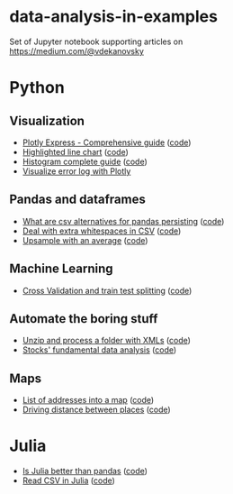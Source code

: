 # data-analysis-in-examples
Set of Jupyter notebook supporting articles on https://medium.com/@vdekanovsky

# Python
## Visualization
- [Plotly Express - Comprehensive guide](https://towardsdatascience.com/visualization-with-plotly-express-comprehensive-guide-eb5ee4b50b57) ([code](https://github.com/vaclavdekanovsky/data-analysis-in-examples/blob/master/Vizualizations/Plotly/Comperhansive%20Guide/Plotly%20Express%20-%20Comprehensive%20Guide.ipynb))
- [Highlighted line chart](https://towardsdatascience.com/highlighted-line-chart-with-plotly-express-e69e2a27fea8) ([code](https://github.com/vaclavdekanovsky/data-analysis-in-examples/tree/master/Vizualizations/Plotly/Highlighted_Line_Chart_on_Grey_Lines_Background))
- [Histogram complete guide](https://towardsdatascience.com/histograms-with-plotly-express-complete-guide-d483656c5ad7) ([code](https://github.com/vaclavdekanovsky/data-analysis-in-examples/blob/master/Vizualizations/Plotly/Histogram/Histograms.ipynb))
- [Visualize error log with Plotly](https://towardsdatascience.com/visualize-error-log-with-pandas-and-plotly-d7796a629eaa)

## Pandas and dataframes
- [What are csv alternatives for pandas persisting](https://towardsdatascience.com/stop-persisting-pandas-data-frames-in-csvs-f369a6440af5) ([code](https://github.com/vaclavdekanovsky/data-analysis-in-examples/blob/master/Pandas/Persistance/Stop%20Persisting%20Pandas%20to%20CSV.ipynb))
- [Deal with extra whitespaces in CSV](https://towardsdatascience.com/dealing-with-extra-white-spaces-while-reading-csv-in-pandas-67b0c2b71e6a) ([code](https://github.com/vaasha/Data-Analysis_in-Examples/blob/master/White%20Spaces%20In%20CSVs/Dealing_with_white_space_in_csv_pandas.ipynb))
- [Upsample with an average](https://towardsdatascience.com/upsample-with-an-average-in-pandas-c029032c57ca) ([code](https://github.com/vaclavdekanovsky/data-analysis-in-examples/blob/master/Pandas/Upsample/Upsample%20to%20average.ipynb))

## Machine Learning
- [Cross Validation and train test splitting](https://towardsdatascience.com/complete-guide-to-pythons-cross-validation-with-examples-a9676b5cac12) ([code](https://github.com/vaasha/Machine-leaning-in-examples/blob/master/sklearn/cross-validation/Cross%20Validation.ipynb))

## Automate the boring stuff
- [Unzip and process a folder with XMLs](https://towardsdatascience.com/unzip-update-and-zip-again-xmls-in-a-folder-7d57f9710ddb) ([code](https://github.com/vaclavdekanovsky/data-analysis-in-examples/blob/master/Unzip/XML/Unzip_Update_Zip_full.ipynb))
- [Stocks' fundamental data analysis](https://towardsdatascience.com/stock-fundamental-analysis-eda-of-secs-quarterly-data-summary-455e62ff4817) ([code](https://github.com/vaclavdekanovsky/data-analysis-in-examples/blob/master/SEC%20Quarterly%20Data%20Dump/EDA_of_SEC_2020Q1_Filling_sub.ipynb))

## Maps
- [List of addresses into a map](https://towardsdatascience.com/pythons-geocoding-convert-a-list-of-addresses-into-a-map-f522ef513fd6) ([code](https://github.com/vaclavdekanovsky/data-analysis-in-examples/blob/master/Maps/Geocoding/Address%20to%20Location.ipynb))
- [Driving distance between places](https://towardsdatascience.com/driving-distance-between-two-or-more-places-in-python-89779d691def) ([code](https://github.com/vaclavdekanovsky/data-analysis-in-examples/blob/master/Maps/Driving%20Distance/Driving%20Distance%20between%20two%20places.ipynb))


# Julia
- [Is Julia better than pandas](https://towardsdatascience.com/is-something-better-than-pandas-when-the-dataset-fits-the-memory-7e8e983c4fe5) ([code](https://github.com/vaclavdekanovsky/data-analysis-in-examples/tree/master/DataFrames/Pandas_Alternatives))
- [Read CSV in Julia](https://towardsdatascience.com/read-csv-to-data-frame-in-julia-programming-lang-77f3d0081c14) ([code](https://github.com/vaclavdekanovsky/data-analysis-in-examples/blob/master/Julia/CSV/Read_CSV.ipynb))
